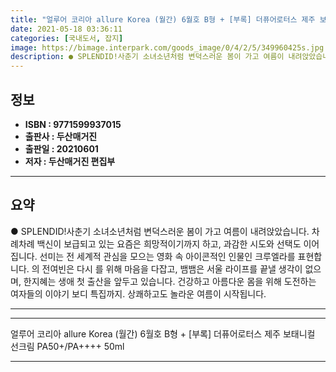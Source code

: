 ```yaml
---
title: "얼루어 코리아 allure Korea (월간) 6월호 B형 + [부록] 더퓨어로터스 제주 보태니컬 선크림 PA50+/PA++++ 50ml"
date: 2021-05-18 03:36:11
categories: [국내도서, 잡지]
image: https://bimage.interpark.com/goods_image/0/4/2/5/349960425s.jpg
description: ● SPLENDID!사춘기 소녀소년처럼 변덕스러운 봄이 가고 여름이 내려앉았습니다. 차례차례 백신이 보급되고 있는 요즘은 희망적이기까지 하고, 과감한 시도와 선택도 이어집니다. 선미는 전 세계적 관심을 모으는 영화 속 아이콘적인 인물인 크루엘라를 표현합니다. 의 전여빈은 다시 를 위
---
```


## **정보**

- **ISBN : 9771599937015**
- **출판사 : 두산매거진**
- **출판일 : 20210601**
- **저자 : 두산매거진 편집부**

------



## **요약**

●  SPLENDID!사춘기 소녀소년처럼 변덕스러운 봄이 가고 여름이 내려앉았습니다. 차례차례 백신이 보급되고 있는 요즘은 희망적이기까지 하고, 과감한 시도와 선택도 이어집니다. 선미는 전 세계적 관심을 모으는 영화  속 아이콘적인 인물인 크루엘라를 표현합니다. 의 전여빈은 다시 를 위해 마음을 다잡고, 뱀뱀은 서울 라이프를 끝낼 생각이 없으며, 한지혜는 생애 첫 출산을 앞두고 있습니다. 건강하고 아름다운 몸을 위해 도전하는 여자들의 이야기 보디 특집까지. 상쾌하고도 놀라운 여름이 시작됩니다.

------



------


얼루어 코리아 allure Korea (월간) 6월호 B형 + [부록] 더퓨어로터스 제주 보태니컬 선크림 PA50+/PA++++ 50ml 

------


